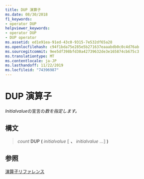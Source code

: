 ```yaml
---
title: DUP 演算子
ms.date: 08/30/2018
f1_keywords:
- operator DUP
helpviewer_keywords:
- operator DUP
- DUP operator
ms.assetid: ed1e91ea-91ed-43c0-9315-7e532df65a28
ms.openlocfilehash: c94f1bda75e285e5b271637eaaabdb0c0c4d76ab
ms.sourcegitcommit: 9ee5df398bfd30a42739632de3e165874cb675c3
ms.translationtype: MT
ms.contentlocale: ja-JP
ms.lasthandoff: 11/22/2019
ms.locfileid: "74396987"
---
```

# <a name="operator-dup"></a>DUP 演算子

*Initialvalue*の宣言の*数を指定します。*

## <a name="syntax"></a>構文

> *count* **DUP** __(__ *initialvalue* ⟦ __、__ *initialvalue* ...⟧ __)__

## <a name="see-also"></a>参照

[演算子リファレンス](../../assembler/masm/operators-reference.md)
